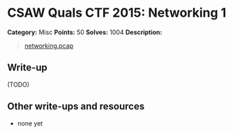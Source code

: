 # CSAW Quals CTF 2015: Networking 1

**Category:** Misc
**Points:** 50
**Solves:** 1004
**Description:** 

> [networking.pcap](networking.pcap)

## Write-up

(TODO)

## Other write-ups and resources

* none yet